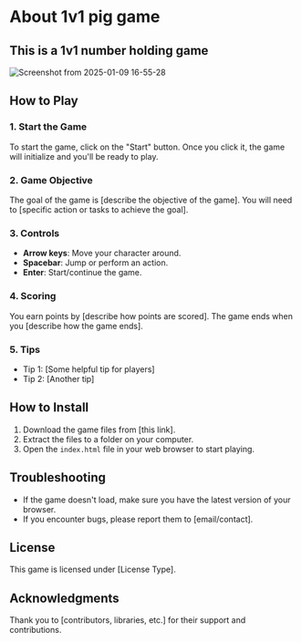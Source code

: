 # About 1v1 pig game
## This is a 1v1 number holding game 
![Screenshot from 2025-01-09 16-55-28](https://github.com/user-attachments/assets/c3befe07-56ef-4dab-9181-3d4ea3d4597b)

## How to Play

### 1. Start the Game
To start the game, click on the "Start" button. Once you click it, the game will initialize and you'll be ready to play.

### 2. Game Objective
The goal of the game is [describe the objective of the game]. You will need to [specific action or tasks to achieve the goal].

### 3. Controls
- **Arrow keys**: Move your character around.
- **Spacebar**: Jump or perform an action.
- **Enter**: Start/continue the game.

### 4. Scoring
You earn points by [describe how points are scored]. The game ends when you [describe how the game ends].

### 5. Tips
- Tip 1: [Some helpful tip for players]
- Tip 2: [Another tip]

## How to Install

1. Download the game files from [this link].
2. Extract the files to a folder on your computer.
3. Open the `index.html` file in your web browser to start playing.

## Troubleshooting

- If the game doesn't load, make sure you have the latest version of your browser.
- If you encounter bugs, please report them to [email/contact].

## License
This game is licensed under [License Type].

## Acknowledgments
Thank you to [contributors, libraries, etc.] for their support and contributions.
